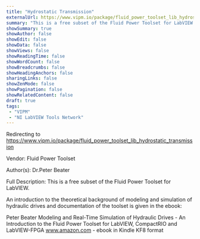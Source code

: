 ```yaml
---
title: "Hydrostatic Transmission"
externalUrl: https://www.vipm.io/package/fluid_power_toolset_lib_hydrostatic_transmission
summary: "This is a free subset of the Fluid Power Toolset for LabVIEW."
showSummary: true
showAuthor: false
showEdit: false
showData: false
showViews: false
showReadingTime: false
showWordCount: false
showBreadcrumbs: false
showHeadingAnchors: false
sharingLinks: false
showZenMode: false
showPagination: false
showRelatedContent: false
draft: true
tags:
 - "VIPM"
 - "NI LabVIEW Tools Network"
---
```


Redirecting to https://www.vipm.io/package/fluid_power_toolset_lib_hydrostatic_transmission

Vendor: Fluid Power Toolset

Author(s): Dr.Peter Beater
 
Full Description:
This is a free subset of the Fluid Power Toolset for LabVIEW. 

An introduction to the theoretical background of modeling and simulation of hydraulic drives and documentation of the toolset is given in the ebook:

Peter Beater
Modeling and Real-Time Simulation of Hydraulic Drives - An Introduction to the Fluid Power Toolset for LabVIEW, CompactRIO and LabVIEW-FPGA
www.amazon.com - ebook in Kindle KF8 format